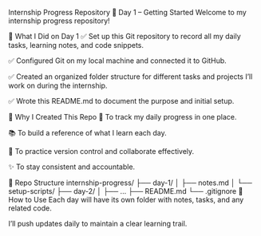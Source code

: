 Internship Progress Repository
📅 Day 1 – Getting Started
Welcome to my internship progress repository!

🔹 What I Did on Day 1
✅ Set up this Git repository to record all my daily tasks, learning notes, and code snippets.

✅ Configured Git on my local machine and connected it to GitHub.

✅ Created an organized folder structure for different tasks and projects I’ll work on during the internship.

✅ Wrote this README.md to document the purpose and initial setup.

🔹 Why I Created This Repo
📂 To track my daily progress in one place.

📚 To build a reference of what I learn each day.

🔄 To practice version control and collaborate effectively.

✨ To stay consistent and accountable.

🔹 Repo Structure
internship-progress/
├── day-1/
│   ├── notes.md
│   └── setup-scripts/
├── day-2/
│   ├── ...
├── README.md
└── .gitignore
🔹 How to Use
Each day will have its own folder with notes, tasks, and any related code.

I’ll push updates daily to maintain a clear learning trail.


